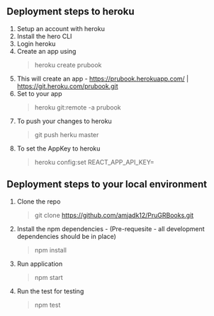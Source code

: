 ## Deployment steps to heroku

1. Setup an account with heroku
2. Install the hero CLI
3. Login heroku
4. Create an app using
   > heroku create prubook
5. This will create an app - https://prubook.herokuapp.com/ | https://git.heroku.com/prubook.git
6. Set to your app
   > heroku git:remote -a prubook
7. To push your changes to heroku
   > git push herku master
8. To set the AppKey to heroku
   > heroku config:set REACT_APP_API_KEY=<ApiKey>

## Deployment steps to your local environment

1. Clone the repo
   > git clone https://github.com/amjadk12/PruGRBooks.git
2. Install the npm dependencies - (Pre-requesite - all development dependencies should be in place)
   > npm install
3. Run application
   > npm start
4. Run the test for testing
   > npm test
